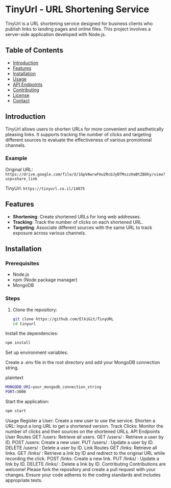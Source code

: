 # TinyUrl - URL Shortening Service

TinyUrl is a URL shortening service designed for business clients who publish links to landing pages and online files. This project involves a server-side application developed with Node.js.

## Table of Contents

- [Introduction](#introduction)
- [Features](#features)
- [Installation](#installation)
- [Usage](#usage)
- [API Endpoints](#api-endpoints)
- [Contributing](#contributing)
- [License](#license)
- [Contact](#contact)

## Introduction

TinyUrl allows users to shorten URLs for more convenient and aesthetically pleasing links. It supports tracking the number of clicks and targeting different sources to evaluate the effectiveness of various promotional channels.

### Example

Original URL: `https://drive.google.com/file/d/1GpVAwrwFmu2RcbJyBTMxzzHaBtZBOky/view?usp=share_link`

TinyUrl: `https://tinyurl.co.il/14875`

## Features

- **Shortening**: Create shortened URLs for long web addresses.
- **Tracking**: Track the number of clicks on each shortened URL.
- **Targeting**: Associate different sources with the same URL to track exposure across various channels.

## Installation

### Prerequisites

- Node.js
- npm (Node package manager)
- MongoDB

### Steps

1. Clone the repository:

   ```bash
   git clone https://github.com/ElkiGit/TinyURL
   cd tinyurl
   ```
Install the dependencies:

   ```bash
   npm install
   ```
Set up environment variables:

Create a .env file in the root directory and add your MongoDB connection string.

plaintext
   ```bash
   MONGODB_URI=your_mongodb_connection_string
   PORT=3000
  ```
Start the application:

   ```bash
   npm start
   ```
Usage
Register a User: Create a new user to use the service.
Shorten a URL: Input a long URL to get a shortened version.
Track Clicks: Monitor the number of clicks and their sources on the shortened URLs.
API Endpoints
User Routes
GET /users: Retrieve all users.
GET /users/
: Retrieve a user by ID.
POST /users: Create a new user.
PUT /users/
: Update a user by ID.
DELETE /users/
: Delete a user by ID.
Link Routes
GET /links: Retrieve all links.
GET /links/
: Retrieve a link by ID and redirect to the original URL while recording the click.
POST /links: Create a new link.
PUT /links/
: Update a link by ID.
DELETE /links/
: Delete a link by ID.
Contributing
Contributions are welcome! Please fork the repository and create a pull request with your changes. Ensure your code adheres to the coding standards and includes appropriate tests.

